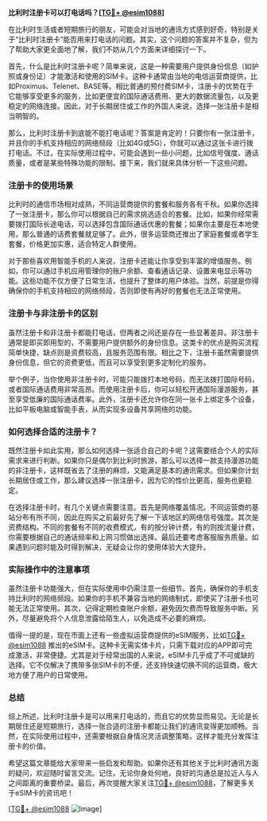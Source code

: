 **比利时注册卡可以打电话吗？[[TG💪+ @esim1088](https://t.me/s/esim1088)]**

在比利时生活或者短期旅行的朋友，可能会对当地的通讯方式感到好奇，特别是关于“比利时注册卡”能否用来打电话的问题。其实，这个问题的答案并不复杂，但为了帮助大家更全面地了解，我们不妨从几个方面来详细探讨一下。

首先，什么是比利时注册卡呢？简单来说，这是一种需要用户提供身份信息（如护照或身份证）才能激活和使用的SIM卡。这种卡通常由当地的电信运营商提供，比如Proximus、Telenet、BASE等。相比普通的预付费SIM卡，注册卡的优势在于它能够享受更多的服务，比如更便宜的国际通话费用、更大的数据流量包，以及更稳定的网络连接。因此，对于长期居住或工作的外国人来说，选择一张注册卡是相当明智的。

那么，比利时注册卡到底能不能打电话呢？答案是肯定的！只要你有一张注册卡，并且你的手机支持相应的网络频段（比如4G或5G），你就可以通过这张卡进行拨打电话。不过，在实际使用过程中，可能会遇到一些小问题，比如信号强度、通话质量，或者是某些特殊功能的限制。接下来，我们就来具体分析一下这些问题。

### 注册卡的使用场景

比利时的通信市场相对成熟，不同运营商提供的套餐和服务各有千秋。如果你选择了一张注册卡，那么你可以根据自己的需求挑选适合的套餐。比如，如果你经常需要拨打国际长途电话，可以选择包含国际通话优惠的套餐；如果你主要是在本地使用，那么普通的话费套餐就足够了。此外，很多运营商还推出了家庭套餐或者学生套餐，价格更加实惠，适合特定人群使用。

对于那些喜欢用智能手机的人来说，注册卡还能让你享受到丰富的增值服务。例如，你可以通过手机应用管理你的账户余额、查看通话记录、设置来电显示等功能。这些功能不仅方便了日常生活，也提升了整体的用户体验。当然，前提是你得确保你的手机支持相应的网络频段，否则即使有再好的套餐也无法正常使用。

### 注册卡与非注册卡的区别

虽然注册卡和非注册卡都能打电话，但两者之间还是存在一些显著差异。非注册卡通常是即买即用型的，不需要用户提供额外的身份信息。这类卡的优点是购买流程简单快捷，缺点则是资费较高，且服务范围有限。相比之下，注册卡虽然需要提供身份信息，但它的资费更低，而且可以享受到更多定制化的服务。

举个例子，当你使用非注册卡时，可能只能拨打本地号码，而无法拨打国际号码，或者国际通话费用非常高昂。而使用注册卡后，你可以轻松开通国际漫游服务，甚至享受低廉的国际通话费率。此外，注册卡还允许你在同一张卡上绑定多个设备，比如平板电脑或智能手表，从而实现多设备共享网络的功能。

### 如何选择合适的注册卡？

既然注册卡如此实用，那么如何选择一张适合自己的卡呢？这需要结合个人的实际需求来进行判断。如果你只是偶尔到比利时旅游，那么可以选择一款支持漫游功能的非注册卡，这样既省去了注册的麻烦，又能满足基本的通讯需求。但如果你计划长期居住或工作，那么建议选择一张注册卡，因为它的性价比更高，服务也更稳定。

在选择注册卡时，有几个关键点需要注意。首先是网络覆盖情况。不同运营商的基站分布有所不同，因此在购买之前最好先了解一下该地区的网络信号强度。其次是资费结构。不同的套餐有不同的收费模式，有的按分钟计费，有的则按流量计费，你需要根据自己的通话频率和上网习惯做出选择。最后还要考虑客服服务质量。如果遇到问题时能及时得到解决，无疑会让你的使用体验大大提升。

### 实际操作中的注意事项

虽然注册卡功能强大，但在实际使用中仍需注意一些细节。首先，确保你的手机支持比利时的网络频段。如果你的手机不兼容当地的网络制式，即使买了注册卡也可能无法正常使用。其次，记得定期检查账户余额，避免因欠费而导致服务中断。另外，尽量避免将个人信息泄露给陌生人，以免造成不必要的麻烦。

值得一提的是，现在市面上还有一些虚拟运营商提供的eSIM服务，比如[TG💪+ @esim1088](https://t.me/s/esim1088) 推出的eSIM卡。这种卡无需实体卡片，只需下载对应的APP即可完成激活，非常便捷。尤其是对于经常出国的人来说，eSIM卡几乎成了不可或缺的选择。它不仅解决了携带多张SIM卡的不便，还支持快速切换不同的运营商，极大地方便了用户的日常使用。

### 总结

综上所述，比利时注册卡是可以用来打电话的，而且它的优势显而易见。无论是长期居住还是短期旅行，选择一张合适的注册卡都能让我们的通讯变得更加顺畅。当然，在实际使用过程中，还需要根据自身情况灵活调整策略，这样才能充分发挥注册卡的价值。

希望这篇文章能给大家带来一些启发和帮助。如果你还有其他关于比利时通讯方面的疑问，欢迎随时留言交流。记住，无论你身处何地，良好的沟通总是拉近人与人之间距离的重要桥梁。最后，再次提醒大家关注[TG💪+ @esim1088](https://t.me/s/esim1088)，了解更多关于eSIM卡的资讯吧！

[[TG💪+ @esim1088](https://t.me/s/esim1088) ![Image](https://i.postimg.cc/4NQfJmqS/Snipaste-2025-05-13-00-14-12.png)]